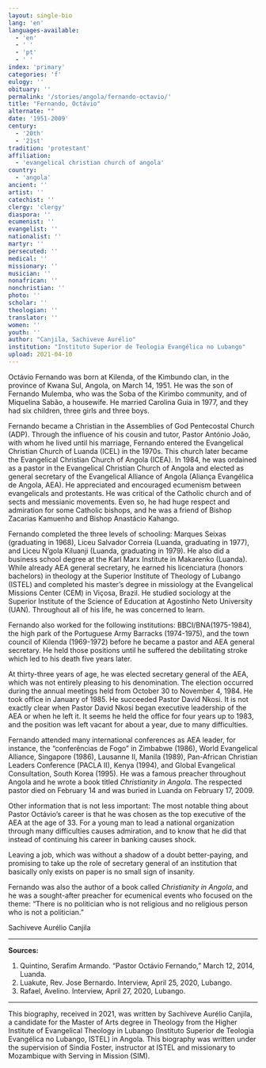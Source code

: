 ```yaml
---
layout: single-bio
lang: 'en'
languages-available:
  - 'en'
  - ' '
  - 'pt'
  - ' '
index: 'primary'
categories: 'f'
eulogy: ''
obituary: ''
permalink: '/stories/angola/fernando-octavio/'
title: "Fernando, Octávio"
alternate: ""
date: '1951-2009'
century:
  - '20th'
  - '21st'                     
tradition: 'protestant'                       
affiliation:
  - 'evangelical christian church of angola'
country:
  - 'angola'
ancient: ''
artist: ''
catechist: ''
clergy: 'clergy'
diaspora: ''
ecumenist: ''
evangelist: ''
nationalist: ''
martyr: ''
persecuted: ''
medical: ''
missionary: ''
musician: ''
nonafrican: ''
nonchristian: ''
photo: ''
scholar: ''
theologian: ''
translator: ''
women: ''
youth: ''
author: "Canjila, Sachiveve Aurélio"
institution: "Instituto Superior de Teologia Evangélica no Lubango"
upload: 2021-04-10
---
```



Octávio Fernando was born at Kilenda, of the Kimbundo clan, in the province of Kwana Sul, Angola, on March 14, 1951. He was the son of Fernando Mulemba, who was the Soba of the Kirimbo community, and of Miquelina Sabão, a housewife. He married Carolina Guia in 1977, and they had six children, three girls and three boys.

Fernando became a Christian in the Assemblies of God Pentecostal Church (ADP). Through the influence of his cousin and tutor, Pastor António João, with whom he lived until his marriage, Fernando entered the Evangelical Christian Church of Luanda (ICEL) in the 1970s. This church later became the Evangelical Christian Church of Angola (ICEA). In 1984, he was ordained as a pastor in the Evangelical Christian Church of Angola and elected as general secretary of the Evangelical Alliance of Angola (Aliança Evangélica de Angola, AEA). He appreciated and encouraged ecumenism between evangelicals and protestants. He was critical of the Catholic church and of sects and messianic movements. Even so, he had huge respect and admiration for some Catholic bishops, and he was a friend of Bishop Zacarias Kamuenho and Bishop Anastácio Kahango.

Fernando completed the three levels of schooling: Marques Seixas (graduating in 1968), Liceu Salvador Correia (Luanda, graduating in 1977), and Liceu N’gola Kiluanji (Luanda, graduating in 1979). He also did a business school degree at the Karl Marx Institute in Makarenko (Luanda). While already AEA general secretary, he earned his licenciatura (honors bachelors) in theology at the Superior Institute of Theology of Lubango (ISTEL) and completed his master’s degree in missiology at the Evangelical Missions Center (CEM) in Viçosa, Brazil. He studied sociology at the Superior Institute of the Science of Education at Agostinho Neto University (UAN). Throughout all of his life, he was concerned to learn.

Fernando also worked for the following institutions: BBCI/BNA(1975-1984), the high park of the Portuguese Army Barracks (1974-1975), and the town council of Kilenda (1969-1972) before he became a pastor and AEA general secretary. He held those positions until he suffered the debilitating stroke which led to his death five years later.

At thirty-three years of age, he was elected secretary general of the AEA, which was not entirely pleasing to his denomination. The election occurred during the annual meetings held from October 30 to November 4, 1984. He took office in January of 1985. He succeeded Pastor David Nkosi. It is not exactly clear when Pastor David Nkosi began executive leadership of the AEA or when he left it. It seems he held the office for four years up to 1983, and the position was left vacant for about a year, due to many difficulties.

Fernando attended many international conferences as AEA leader, for instance, the “conferências de Fogo” in Zimbabwe (1986), World Evangelical Alliance, Singapore (1986), Lausanne II, Manila (1989), Pan-African Christian Leaders Conference (PACLA II), Kenya (1994), and Global Evangelical Consultation, South Korea (1995). He was a famous preacher throughout Angola and he wrote a book titled *Christianity in Angola*. The respected pastor died on February 14 and was buried in Luanda on February 17, 2009.  

Other information that is not less important:
The most notable thing about Pastor Octávio’s career is that he was chosen as the top executive of the AEA at the age of 33. For a young man to lead a national organization through many difficulties causes admiration, and to know that he did that instead of continuing his career in banking causes shock.

Leaving a job, which was without a shadow of a doubt better-paying, and promising to take up the role of secretary general of an institution that basically only exists on paper is no small sign of insanity.

Fernando was also the author of a book called *Christianity in Angola*, and he was a sought-after preacher for ecumenical events who focused on the theme: “There is no politician who is not religious and no religious person who is not a politician.”

Sachiveve Aurélio Canjila

---

**Sources:**
1.	Quintino, Serafim Armando. “Pastor Octávio Fernando,” March 12, 2014, Luanda.
2.	Luakute, Rev. Jose Bernardo. Interview, April 25, 2020, Lubango.
3.	Rafael, Avelino. Interview, April 27, 2020, Lubango.

---

This biography, received in 2021, was written by Sachiveve Aurélio Canjila, a candidate for the Master of Arts degree in Theology from the Higher Institute of Evangelical Theology in Lubango (Instituto Superior de Teologia Evangélica no Lubango, ISTEL) in Angola. This biography was written under the supervision of Sindia Foster, instructor at ISTEL and missionary to Mozambique with Serving in Mission (SIM).
